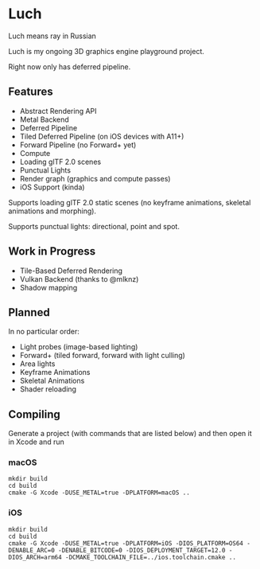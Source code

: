# Luch

Luch means ray in Russian

Luch is my ongoing 3D graphics engine playground project.

Right now only has deferred pipeline.

## Features
* Abstract Rendering API
* Metal Backend
* Deferred Pipeline
* Tiled Deferred Pipeline (on iOS devices with A11+)
* Forward Pipeline (no Forward+ yet)
* Compute
* Loading glTF 2.0 scenes
* Punctual Lights
* Render graph (graphics and compute passes)
* iOS Support (kinda)

Supports loading glTF 2.0 static scenes (no keyframe animations, skeletal animations and morphing).

Supports punctual lights: directional, point and spot.

## Work in Progress
* Tile-Based Deferred Rendering
* Vulkan Backend (thanks to @mlknz)
* Shadow mapping

## Planned
In no particular order:
* Light probes (image-based lighting)
* Forward+ (tiled forward, forward with light culling)
* Area lights
* Keyframe Animations
* Skeletal Animations
* Shader reloading

## Compiling

Generate a project (with commands that are listed below) and then open it in Xcode and run

### macOS

```
mkdir build
cd build
cmake -G Xcode -DUSE_METAL=true -DPLATFORM=macOS ..
```

### iOS

```
mkdir build
cd build
cmake -G Xcode -DUSE_METAL=true -DPLATFORM=iOS -DIOS_PLATFORM=OS64 -DENABLE_ARC=0 -DENABLE_BITCODE=0 -DIOS_DEPLOYMENT_TARGET=12.0 -DIOS_ARCH=arm64 -DCMAKE_TOOLCHAIN_FILE=../ios.toolchain.cmake ..
```
